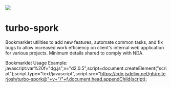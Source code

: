 [![](https://data.jsdelivr.com/v1/package/gh/reiterjosh/turbo-spork/badge/)](https://data.jsdelivr.com/v1/package/gh/reiterjosh/turbo-spork/stats)

# turbo-spork

Bookmarklet utilities to add new features, automate common tasks, and fix bugs to allow increased work efficiency on client's internal web application for various projects. Minimum details shared to comply with NDA.

Bookmarklet Usage Example:
javascript:var%20f="dg.js",v="d2.0.5",script=document.createElement("script");script.type="text/javascript",script.src="https://cdn.jsdelivr.net/gh/reiterjosh/turbo-spork@"+v+"/"+f,document.head.appendChild(script);
